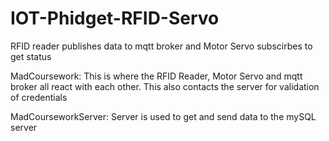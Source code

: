 # IOT-Phidget-RFID-Servo
RFID reader publishes data to mqtt broker and Motor Servo subscirbes to get status

MadCoursework: This is where the RFID Reader, Motor Servo and mqtt broker all react with each other. This also contacts the server for validation of credentials

MadCourseworkServer: Server is used to get and send data to the mySQL server
